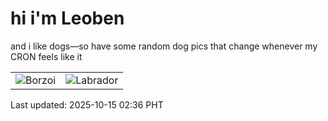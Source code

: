 # hi i'm Leoben

and i like dogs—so have some random dog pics that change whenever my CRON feels like it

|  |  |
|--------|----------|
| ![Borzoi](https://random-dog-vercel.vercel.app/api/random-borzoi?v=1760467001) | ![Labrador](https://random-dog-vercel.vercel.app/api/random-labrador?v=1760467001) |

Last updated: 2025-10-15 02:36 PHT
